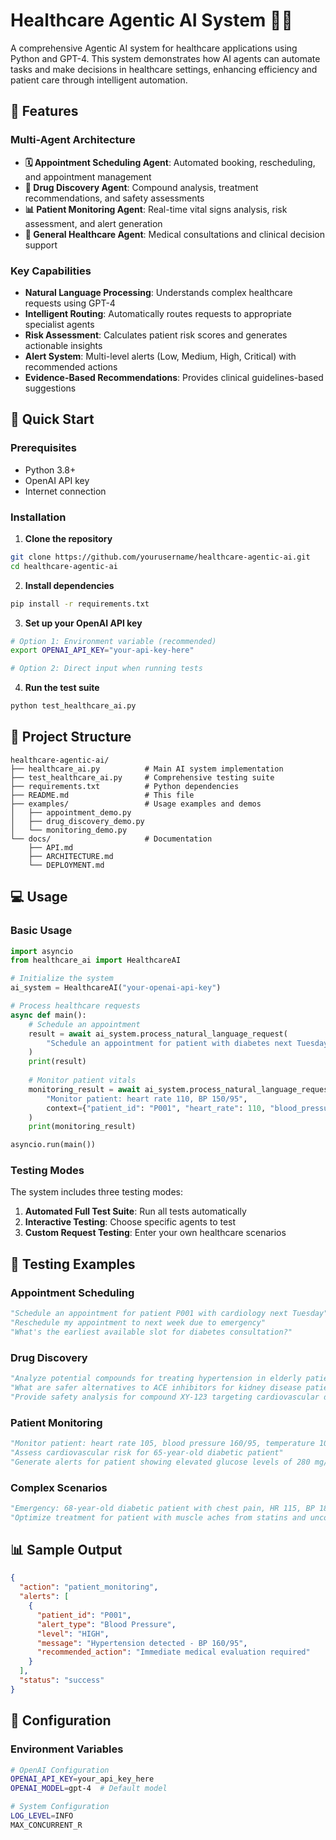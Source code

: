 # Healthcare Agentic AI System 🏥🤖

A comprehensive Agentic AI system for healthcare applications using Python and GPT-4. This system demonstrates how AI agents can automate tasks and make decisions in healthcare settings, enhancing efficiency and patient care through intelligent automation.

## 🌟 Features

### Multi-Agent Architecture
- **🗓️ Appointment Scheduling Agent**: Automated booking, rescheduling, and appointment management
- **💊 Drug Discovery Agent**: Compound analysis, treatment recommendations, and safety assessments  
- **📊 Patient Monitoring Agent**: Real-time vital signs analysis, risk assessment, and alert generation
- **🏥 General Healthcare Agent**: Medical consultations and clinical decision support

### Key Capabilities
- **Natural Language Processing**: Understands complex healthcare requests using GPT-4
- **Intelligent Routing**: Automatically routes requests to appropriate specialist agents
- **Risk Assessment**: Calculates patient risk scores and generates actionable insights
- **Alert System**: Multi-level alerts (Low, Medium, High, Critical) with recommended actions
- **Evidence-Based Recommendations**: Provides clinical guidelines-based suggestions

## 🚀 Quick Start

### Prerequisites
- Python 3.8+
- OpenAI API key
- Internet connection

### Installation

1. **Clone the repository**
```bash
git clone https://github.com/yourusername/healthcare-agentic-ai.git
cd healthcare-agentic-ai
```

2. **Install dependencies**
```bash
pip install -r requirements.txt
```

3. **Set up your OpenAI API key**
```bash
# Option 1: Environment variable (recommended)
export OPENAI_API_KEY="your-api-key-here"

# Option 2: Direct input when running tests
```

4. **Run the test suite**
```bash
python test_healthcare_ai.py
```

## 📁 Project Structure

```
healthcare-agentic-ai/
├── healthcare_ai.py          # Main AI system implementation
├── test_healthcare_ai.py     # Comprehensive testing suite
├── requirements.txt          # Python dependencies
├── README.md                 # This file
├── examples/                 # Usage examples and demos
│   ├── appointment_demo.py
│   ├── drug_discovery_demo.py
│   └── monitoring_demo.py
└── docs/                     # Documentation
    ├── API.md
    ├── ARCHITECTURE.md
    └── DEPLOYMENT.md
```

## 💻 Usage

### Basic Usage

```python
import asyncio
from healthcare_ai import HealthcareAI

# Initialize the system
ai_system = HealthcareAI("your-openai-api-key")

# Process healthcare requests
async def main():
    # Schedule an appointment
    result = await ai_system.process_natural_language_request(
        "Schedule an appointment for patient with diabetes next Tuesday"
    )
    print(result)
    
    # Monitor patient vitals
    monitoring_result = await ai_system.process_natural_language_request(
        "Monitor patient: heart rate 110, BP 150/95",
        context={"patient_id": "P001", "heart_rate": 110, "blood_pressure_systolic": 150}
    )
    print(monitoring_result)

asyncio.run(main())
```

### Testing Modes

The system includes three testing modes:

1. **Automated Full Test Suite**: Run all tests automatically
2. **Interactive Testing**: Choose specific agents to test
3. **Custom Request Testing**: Enter your own healthcare scenarios

## 🧪 Testing Examples

### Appointment Scheduling
```python
"Schedule an appointment for patient P001 with cardiology next Tuesday"
"Reschedule my appointment to next week due to emergency"
"What's the earliest available slot for diabetes consultation?"
```

### Drug Discovery
```python
"Analyze potential compounds for treating hypertension in elderly patients"
"What are safer alternatives to ACE inhibitors for kidney disease patients?"
"Provide safety analysis for compound XY-123 targeting cardiovascular disease"
```

### Patient Monitoring
```python
"Monitor patient: heart rate 105, blood pressure 160/95, temperature 100.2F"
"Assess cardiovascular risk for 65-year-old diabetic patient"
"Generate alerts for patient showing elevated glucose levels of 280 mg/dL"
```

### Complex Scenarios
```python
"Emergency: 68-year-old diabetic patient with chest pain, HR 115, BP 180/110"
"Optimize treatment for patient with muscle aches from statins and uncontrolled cholesterol"
```

## 📊 Sample Output

```json
{
  "action": "patient_monitoring", 
  "alerts": [
    {
      "patient_id": "P001",
      "alert_type": "Blood Pressure",
      "level": "HIGH",
      "message": "Hypertension detected - BP 160/95",
      "recommended_action": "Immediate medical evaluation required"
    }
  ],
  "status": "success"
}
```

## 🔧 Configuration

### Environment Variables
```bash
# OpenAI Configuration
OPENAI_API_KEY=your_api_key_here
OPENAI_MODEL=gpt-4  # Default model

# System Configuration
LOG_LEVEL=INFO
MAX_CONCURRENT_R
